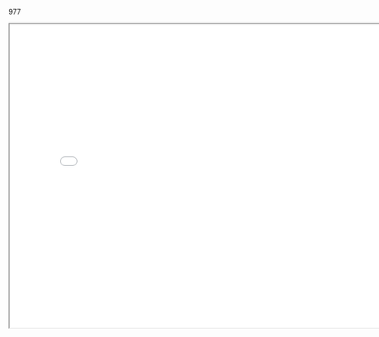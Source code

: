 977

<iframe src="./../data/stlviewer/viewstl.html?src=966/組合5.stl" width="800" height="600"></iframe>
 